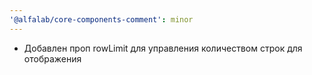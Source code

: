```yaml
---
'@alfalab/core-components-comment': minor
---
```


-   Добавлен проп rowLimit для управления количеством строк для отображения
